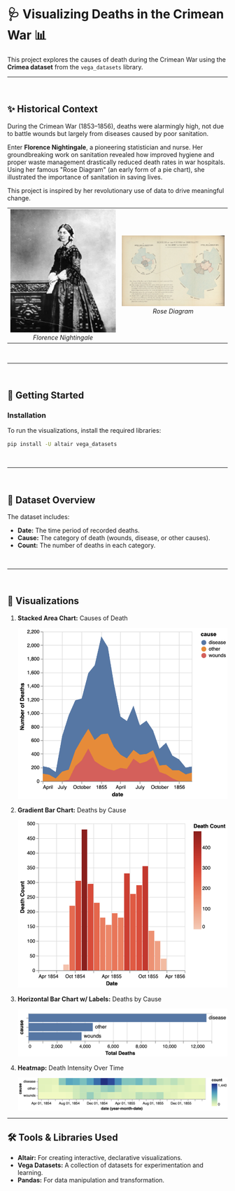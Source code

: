 # 🩺 **Visualizing Deaths in the Crimean War** 📊

This project explores the causes of death during the Crimean War using the **Crimea dataset** from the `vega_datasets` library. 


---
<br>

## ✨ **Historical Context**

During the Crimean War (1853–1856), deaths were alarmingly high, not due to battle wounds but largely from diseases caused by poor sanitation. 

Enter **Florence Nightingale**, a pioneering statistician and nurse. Her groundbreaking work on sanitation revealed how improved hygiene and proper waste management drastically reduced death rates in war hospitals. Using her famous "Rose Diagram" (an early form of a pie chart), she illustrated the importance of sanitation in saving lives.

This project is inspired by her revolutionary use of data to drive meaningful change.

<table align="center">
  <tr>
    <td align="center">
      <img src="pics/florence_nightingale.png" alt="Florence Nightingale" width="300">
      <br>
      <em>Florence Nightingale</em>
    </td>
    <td align="center">
      <img src="pics/rose_diagram.png" alt="Rose Diagram" width="300">
      <br>
      <em>Rose Diagram</em>
    </td>
  </tr>
</table>

<br>

---

<br>

## 🚀 **Getting Started**

### **Installation**

To run the visualizations, install the required libraries:
```bash
pip install -U altair vega_datasets
```

<br>

---

<br>

## 📂 Dataset Overview
The dataset includes:

- **Date:** The time period of recorded deaths.
- **Cause:** The category of death (wounds, disease, or other causes).
- **Count:** The number of deaths in each category.
<br>

---

<br>

## 🎨 Visualizations

1. **Stacked Area Chart:** Causes of Death
   
   <img src="pics/stacked_area_graph.png" alt="Stacked area graph of causes of death" width="500">

3. **Gradient Bar Chart:** Deaths by Cause

   <img src="pics/gradient_bar_graph.png" alt="Gradient bar chart of causes of death" width="500">

5. **Horizontal Bar Chart w/ Labels:** Deaths by Cause
   
   <img src="pics/horizontal_bar_graph.png" alt="Horizontal bar chart with labels" width="500">

6. **Heatmap:** Death Intensity Over Time

   <img src="pics/heat_map.png" alt="heatmap showing the intensity of death over time" width="500">

---

## 🛠️ Tools & Libraries Used
- **Altair:** For creating interactive, declarative visualizations.
- **Vega Datasets:** A collection of datasets for experimentation and learning.
- **Pandas:** For data manipulation and transformation.

   
